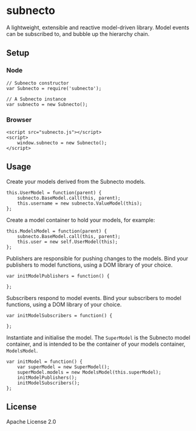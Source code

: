 # subnecto

A lightweight, extensible and reactive model-driven library. Model events can be subscribed to, and bubble up the hierarchy chain.

## Setup

### Node

	// Subnecto constructor
	var Subnecto = require('subnecto');
	
	// A Subnecto instance
	var subnecto = new Subnecto();

### Browser

	<script src="subnecto.js"></script>
	<script>
		window.subnecto = new Subnecto();
	</script>

## Usage

Create your models derived from the Subnecto models.

	this.UserModel = function(parent) {
		subnecto.BaseModel.call(this, parent);
		this.username = new subnecto.ValueModel(this);
	};

Create a model container to hold your models, for example:

    this.ModelsModel = function(parent) {
    	subnecto.BaseModel.call(this, parent);
		this.user = new self.UserModel(this);
    };

Publishers are responsible for pushing changes to the models. Bind your publishers to model functions, using a DOM library of your choice.

	var initModelPublishers = function() {

	};
	
Subscribers respond to model events. Bind your subscribers to model functions, using a DOM library of your choice.

	var initModelSubscribers = function() {
		
	};

Instantiate and initialise the model. The `SuperModel` is the Subnecto model container, and is intended to be the container of your models container, `ModelsModel`.
	    
	var initModel = function() {
    	var superModel = new SuperModel();
    	superModel.models = new ModelsModel(this.superModel);
    	initModelPublishers();
    	initModelSubscribers();
    };


## License

Apache License 2.0